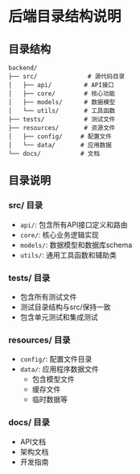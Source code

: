 # 后端目录结构说明

## 目录结构

```
backend/
├── src/              # 源代码目录
│   ├── api/         # API接口
│   ├── core/        # 核心功能
│   ├── models/      # 数据模型
│   └── utils/       # 工具函数
├── tests/           # 测试文件
├── resources/       # 资源文件
│   ├── config/     # 配置文件
│   └── data/       # 应用数据
└── docs/           # 文档
```

## 目录说明

### src/ 目录
- `api/`: 包含所有API接口定义和路由
- `core/`: 核心业务逻辑实现
- `models/`: 数据模型和数据库schema
- `utils/`: 通用工具函数和辅助类

### tests/ 目录
- 包含所有测试文件
- 测试目录结构与src/保持一致
- 包含单元测试和集成测试

### resources/ 目录
- `config/`: 配置文件目录
- `data/`: 应用程序数据文件
  - 包含模型文件
  - 缓存文件
  - 临时数据等

### docs/ 目录
- API文档
- 架构文档
- 开发指南 